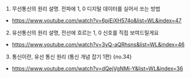 1. 무선통신의 원리 설명. 전파에 1, 0 디지털 데이터를 실어서 쏘는 방법
- https://www.youtube.com/watch?v=6pjEjXH574o&list=WL&index=47

2. 유선통신의 원리 설명, 전선에 흐르는 1, 0 신호를 직접 보여드릴게요
- https://www.youtube.com/watch?v=3yQ-aQRhsns&list=WL&index=46

3. 통신이란, 유선 통신 원리 (통신 개념 잡기 1편) {no.34}
- https://www.youtube.com/watch?v=dQejVgNMi-Y&list=WL&index=36
